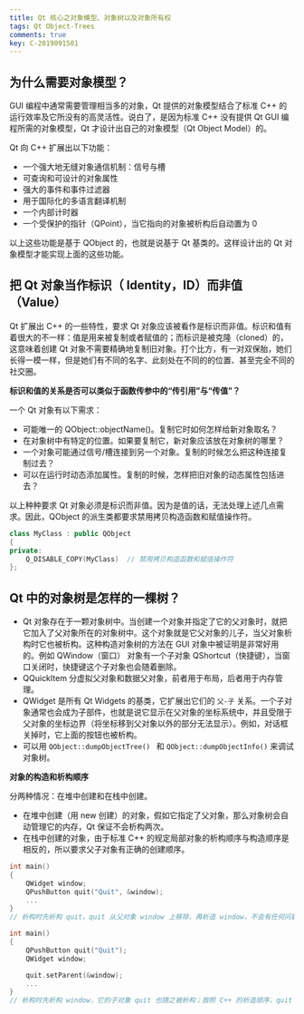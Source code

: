 ```yaml
---
title: Qt 核心之对象模型、对象树以及对象所有权
tags: Qt Object-Trees
comments: true
key: C-2019091501
---
```


## 为什么需要对象模型？

GUI 编程中通常需要管理相当多的对象，Qt 提供的对象模型结合了标准 C++ 的运行效率及它所没有的高灵活性。说白了，是因为标准 C++ 没有提供 Qt GUI 编程所需的对象模型，Qt 才设计出自己的对象模型（Qt Object Model）的。

Qt 向 C++ 扩展出以下功能：

* 一个强大地无缝对象通信机制：信号与槽
* 可查询和可设计的对象属性
* 强大的事件和事件过滤器
* 用于国际化的多语言翻译机制
* 一个内部计时器
* 一个受保护的指针（QPoint），当它指向的对象被析构后自动置为 0

以上这些功能是基于 QObject 的，也就是说基于 Qt 基类的。这样设计出的 Qt 对象模型才能实现上面的这些功能。



## 把 Qt 对象当作标识（ Identity，ID）而非值 （Value）

Qt 扩展出 C++ 的一些特性，要求 Qt 对象应该被看作是标识而非值。标识和值有着很大的不一样：值是用来被复制或者赋值的；而标识是被克隆（cloned）的，这意味着创建 Qt 对象不需要精确地复制旧对象。打个比方，有一对双保胎，她们长得一模一样，但是她们有不同的名字、此刻处在不同的的位置、甚至完全不同的社交圈。

**标识和值的关系是否可以类似于函数传参中的“传引用”与“传值”？**

一个 Qt 对象有以下需求：

* 可能唯一的 QObject::objectName()。复制它时如何怎样给新对象取名？
* 在对象树中有特定的位置。如果要复制它，新对象应该放在对象树的哪里？
* 一个对象可能通过信号/槽连接到另一个对象。复制的时候怎么把这种连接复制过去？
* 可以在运行时动态添加属性。复制的时候，怎样把旧对象的动态属性包括进去？

以上种种要求 Qt 对象必须是标识而非值。因为是值的话，无法处理上述几点需求。因此，QObject 的派生类都要求禁用拷贝构造函数和赋值操作符。

```c++
class MyClass : public QObject
{
private:
    Q_DISABLE_COPY(MyClass)  // 禁用拷贝构造函数和赋值操作符
};
```



## Qt 中的对象树是怎样的一棵树？

* Qt 对象存在于一颗对象树中。当创建一个对象并指定了它的父对象时，就把它加入了父对象所在的对象树中。这个对象就是它父对象的儿子，当父对象析构时它也被析构。这种构造对象树的方法在 GUI 对象中被证明是非常好用的。例如 QWindow（窗口） 对象有一个子对象 QShortcut（快捷键），当窗口关闭时，快捷键这个子对象也会随着删除。
* QQuickItem 分虚拟父对象和数据父对象，前者用于布局，后者用于内存管理。
* QWidget 是所有 Qt Widgets 的基类，它扩展出它们的 `父-子` 关系。一个子对象通常也会成为子部件，也就是说它显示在父对象的坐标系统中，并且受限于父对象的坐标边界（将坐标移到父对象以外的部分无法显示）。例如，对话框关掉时，它上面的按钮也被析构。
* 可以用 `QObject::dumpObjectTree() ` 和 `QObject::dumpObjectInfo()` 来调试对象树。



**对象的构造和析构顺序**

分两种情况：在堆中创建和在栈中创建。

* 在堆中创建（用 new 创建）的对象，假如它指定了父对象，那么对象树会自动管理它的内存，Qt 保证不会析构两次。
* 在栈中创建的对象，由于标准 C++ 的规定局部对象的析构顺序与构造顺序是相反的，所以要求父子对象有正确的创建顺序。

```c++
int main()
{
    QWidget window;
    QPushButton quit("Quit", &window);
    ...
}
// 析构时先析构 quit，quit 从父对象 window 上移除，再析造 window，不会有任何问题。
```

```c++
int main()
{
    QPushButton quit("Quit");
    QWidget window;

    quit.setParent(&window);
    ...
}
// 析构时先析构 window，它的子对象 quit 也随之被析构；按照 C++ 的析造顺序，quit 将再次析构一次，造成程序崩溃！
```

